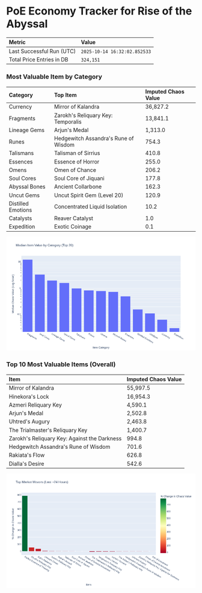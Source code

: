 # PoE Economy Tracker for Rise of the Abyssal

<!-- START_MAINTENANCE -->
| Metric | Value |
|:---|:---|
| Last Successful Run (UTC) | `2025-10-14 16:32:02.852533` |
| Total Price Entries in DB | `324,151` |

<!-- END_MAINTENANCE -->

<!-- START_DATAFRAME_DEBUG -->
<!-- END_DATAFRAME_DEBUG -->

<!-- START_CATEGORY_ANALYSIS -->
### Most Valuable Item by Category
| Category | Top Item | Imputed Chaos Value |
| :--- | :--- | :--- |
| Currency | Mirror of Kalandra | 36,827.2 |
| Fragments | Zarokh's Reliquary Key: Temporalis | 13,841.1 |
| Lineage Gems | Arjun's Medal | 1,313.0 |
| Runes | Hedgewitch Assandra's Rune of Wisdom | 754.3 |
| Talismans | Talisman of Sirrius | 410.8 |
| Essences | Essence of Horror | 255.0 |
| Omens | Omen of Chance | 206.2 |
| Soul Cores | Soul Core of Jiquani | 177.8 |
| Abyssal Bones | Ancient Collarbone | 162.3 |
| Uncut Gems | Uncut Spirit Gem (Level 20) | 120.9 |
| Distilled Emotions | Concentrated Liquid Isolation | 10.2 |
| Catalysts | Reaver Catalyst | 1.0 |
| Expedition | Exotic Coinage | 0.1 |


![Category Analysis Chart](charts/category_analysis.png)
<!-- END_ANALYSIS -->

<!-- START_ANALYSIS -->
### Top 10 Most Valuable Items (Overall)
| Item | Imputed Chaos Value |
| :--- | :--- |
| Mirror of Kalandra | 55,997.5 |
| Hinekora's Lock | 16,954.3 |
| Azmeri Reliquary Key | 4,590.1 |
| Arjun's Medal | 2,502.8 |
| Uhtred's Augury | 2,463.8 |
| The Trialmaster's Reliquary Key | 1,400.7 |
| Zarokh's Reliquary Key: Against the Darkness | 994.8 |
| Hedgewitch Assandra's Rune of Wisdom | 701.6 |
| Rakiata's Flow | 626.8 |
| Dialla's Desire | 542.6 |


![Market Movers Chart](charts/market_movers.png)
<!-- END_ANALYSIS -->
